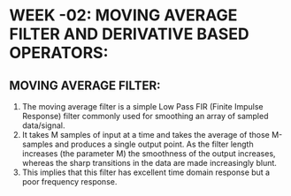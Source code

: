 # **WEEK -02: MOVING AVERAGE FILTER AND DERIVATIVE BASED OPERATORS:**

## MOVING AVERAGE FILTER:
1. The moving average filter is a simple Low Pass FIR (Finite Impulse Response) filter commonly used for smoothing an array of sampled data/signal. 
2. It takes M samples of input at a time and takes the average of those M-samples and produces a single output point. As the filter length increases (the parameter M) the smoothness of the output increases, whereas the sharp transitions in the data are made increasingly blunt. 
3. This implies that this filter has excellent time domain response but a poor frequency response.
